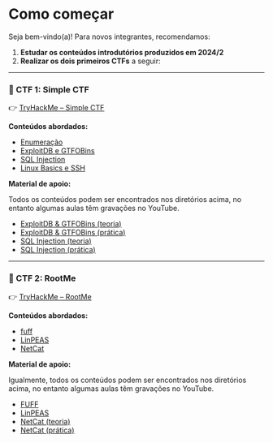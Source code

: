 # Como começar

Seja bem-vindo(a)! Para novos integrantes, recomendamos:

1. **Estudar os conteúdos introdutórios produzidos em 2024/2**  
2. **Realizar os dois primeiros CTFs** a seguir:

---

### 🥇 CTF 1: Simple CTF  
👉 [TryHackMe – Simple CTF](https://tryhackme.com/room/easyctf)  

**Conteúdos abordados:**  
- [Enumeração](../classes/enumeration/)
- [ExploitDB e GTFOBins](../classes/exploits/)
- [SQL Injection](../classes/injection/)
- [Linux Basics e SSH](../classes/linux/)

**Material de apoio:**

Todos os conteúdos podem ser encontrados nos diretórios acima, no entanto algumas aulas têm gravações no YouTube.

- [ExploitDB & GTFOBins (teoria)](https://www.youtube.com/watch?v=LcNVZZfjugM&list=PLnUODu_lQh2xi4nNJ_ZD-l_AwgAiJCo1-&index=5 ) 
- [ExploitDB & GTFOBins (prática)](https://www.youtube.com/watch?v=lFAAdSEhooI&list=PLnUODu_lQh2xi4nNJ_ZD-l_AwgAiJCo1-&index=6)
- [SQL Injection (teoria)](https://www.youtube.com/watch?v=uDw14zKd4ws&list=PLnUODu_lQh2xi4nNJ_ZD-l_AwgAiJCo1-&index=3)  
- [SQL Injection (prática)](https://www.youtube.com/watch?v=ro0-aLVvd8I&list=PLnUODu_lQh2xi4nNJ_ZD-l_AwgAiJCo1-&index=4)

---

### 🥈 CTF 2: RootMe  
👉 [TryHackMe – RootMe](https://tryhackme.com/r/room/rrootme)  

**Conteúdos abordados:**  
- [fuff](../classes/enumeration/)
- [LinPEAS](../classes/linpeas/)
- [NetCat](../classes/reverse_shell/)

**Material de apoio:**

Igualmente, todos os conteúdos podem ser encontrados nos diretórios acima, no entanto algumas aulas têm gravações no YouTube.

- [FUFF](https://www.youtube.com/watch?v=MgMXoFSIOoA&list=PLnUODu_lQh2xi4nNJ_ZD-l_AwgAiJCo1-&index=9)
- [LinPEAS](https://www.youtube.com/watch?v=ABClakerV40&list=PLnUODu_lQh2xi4nNJ_ZD-l_AwgAiJCo1-)
- [NetCat (teoria)](https://www.youtube.com/watch?v=7vdnRHQiAPg&list=PLnUODu_lQh2xi4nNJ_ZD-l_AwgAiJCo1-)
- [NetCat (prática)](https://www.youtube.com/watch?v=prpnjAF51jQ&list=PLnUODu_lQh2xi4nNJ_ZD-l_AwgAiJCo1-)